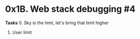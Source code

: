 # 0x1B. Web stack debugging #4



**Tasks**
0. Sky is the limit, let's bring that limit higher

1. User limit
